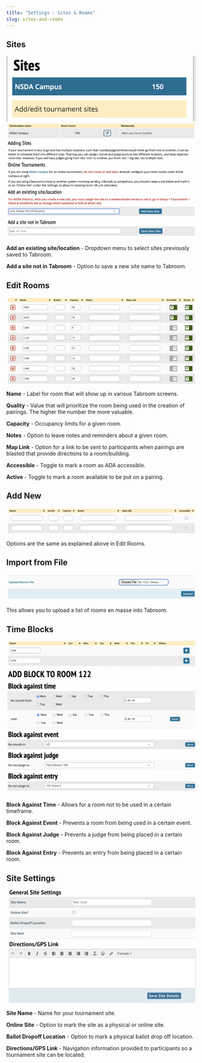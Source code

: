 ```yaml
---
title: "Settings - Sites & Rooms"
slug: sites-and-rooms
---
```


## Sites

<img src="/screenshots/Settings_-_Sites&Room_-_Add_-_edit_sites.png" title="Settings_-_Sites&Room_-_Add_-_edit_sites.png" />

<img src="/screenshots/Settings_-_Sites&Room_-_Add_-_edit_site_after_click_the_button.png" title="Settings_-_Sites&Room_-_Add_-_edit_site_after_click_the_button.png" />

**Add an existing site/location** - Dropdown menu to select sites
previously saved to Tabroom.

**Add a site not in Tabroom** - Option to save a new site name to
Tabroom.

## Edit Rooms

<img src="/screenshots/Settings_-_Sites&Room_-_edit_rooms.png" title="Settings_-_Sites&Room_-_edit_rooms.png" />

**Name** - Label for room that will show up in various Tabroom screens.

**Quality** - Value that will prioritize the room being used in the
creation of pairings. The higher the number the more valuable.

**Capacity** - Occupancy limits for a given room.

**Notes** - Option to leave notes and reminders about a given room.

**Map Link** - Option for a link to be sent to participants when
pairings are blasted that provide directions to a room/building.

**Accessible** - Toggle to mark a room as ADA accessible.

**Active** - Toggle to mark a room available to be put on a pairing.

## Add New

<img src="/screenshots/Settings_-_Sites&Room_-_add_new.png" title="Settings_-_Sites&Room_-_add_new.png" />

Options are the same as explained above in Edit Rooms.

## Import from File

<img src="/screenshots/Settings_-_Sites&Room_-_import_from_file.png" title="Settings_-_Sites&Room_-_import_from_file.png" />

This allows you to upload a list of rooms en masse into Tabroom.

## Time Blocks

<img src="/screenshots/Settings_-_Sites&Room_-_time_blocks_1.png" title="Settings_-_Sites&Room_-_time_blocks_1.png" />

<img src="/screenshots/Settings_-_Sites&Room_-_time_blocks_2.png" title="Settings_-_Sites&Room_-_time_blocks_2.png" />

**Block Against Time** - Allows for a room not to be used in a certain
timeframe.

**Block Against Event** - Prevents a room from being used in a certain
event.

**Block Against Judge** - Prevents a judge from being placed in a
certain room.

**Block Against Entry** - Prevents an entry from being placed in a
certain room.

## Site Settings

<img src="/screenshots/Settings_-_Sites&Room_-_site_settings.png" title="Settings_-_Sites&Room_-_site_settings.png" />

**Site Name** - Name for your tournament site.

**Online Site** - Option to mark the site as a physical or online site.

**Ballot Dropoff Location** - Option to mark a physical ballot drop off
location.

**Directions/GPS Link** - Navigation information provided to
participants so a tournament site can be located.
